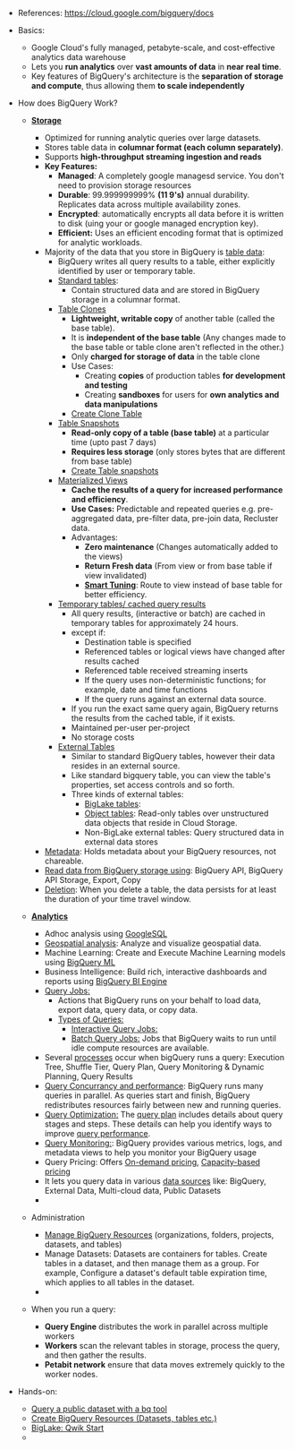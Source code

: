 - References: https://cloud.google.com/bigquery/docs

- Basics:
  - Google Cloud's fully managed, petabyte-scale, and cost-effective analytics data warehouse
  - Lets you **run analytics** over **vast amounts of data** in **near real time**.
  - Key features of BigQuery's architecture is the **separation of storage and compute**, thus allowing them **to scale independently** 

- How does BigQuery Work?
  - **[Storage](https://cloud.google.com/bigquery/docs/storage_overview)**
    - Optimized for running analytic queries over large datasets.
    - Stores table data in **columnar format (each column separately)**.
    - Supports **high-throughput streaming ingestion and reads**
    - **Key Features:**
      - **Managed**: A completely google managesd service. You don't need to provision storage resources
      - **Durable**: 99.999999999% **(11 9's)** annual durability. Replicates data across multiple availability zones.
      - **Encrypted**: automatically encrypts all data before it is written to disk (uing your or google managed encryption key).
      - **Efficient:** Uses an efficient encoding format that is optimized for analytic workloads.
    - Majority of the data that you store in BigQuery is [table data](https://cloud.google.com/bigquery/docs/storage_overview#table_data):
      - BigQuery writes all query results to a table, either explicitly identified by user or temporary table. 
      - [Standard tables](https://cloud.google.com/bigquery/docs/tables-intro#standard_tables):
        - Contain structured data and are stored in BigQuery storage in a columnar format.  
      - [Table Clones](https://cloud.google.com/bigquery/docs/table-clones-intro)
        - **Lightweight, writable copy** of another table (called the base table).
        - It is **independent of the base table** (Any changes made to the base table or table clone aren't reflected in the other.)
        - Only **charged for storage of data** in the table clone
        - Use Cases:
          - Creating **copies** of production tables **for development and testing**
          - Creating **sandboxes** for users for **own analytics and data manipulations**
        - [Create Clone Table](https://cloud.google.com/bigquery/docs/table-clones-create#bq) 
      - [Table Snapshots](https://cloud.google.com/bigquery/docs/table-snapshots-intro)
        - **Read-only copy of a table (base table)** at a particular time (upto past 7 days)
        - **Requires less storage** (only stores bytes that are different from base table)
        - [Create Table snapshots](https://cloud.google.com/bigquery/docs/table-snapshots-create)
      - [Materialized Views](https://cloud.google.com/bigquery/docs/materialized-views-intro)
        - **Cache the results of a query for increased performance and efficiency**.
        - **Use Cases:** Predictable and repeated queries e.g. pre-aggregated data, pre-filter data, pre-join data, Recluster data. 
        - Advantages:
          - **Zero maintenance** (Changes automatically added to the views)
          - **Return Fresh data** (From view or from base table if view invalidated)
          - **[Smart Tuning](https://cloud.google.com/bigquery/docs/materialized-views-use#smart_tuning)**: Route to view instead of base table for better efficiency. 
      - [Temporary tables/ cached query results](https://cloud.google.com/bigquery/docs/cached-results)
        - All query results, (interactive or batch) are cached in temporary tables for approximately 24 hours.
        - except if:
          - Destination table is specified
          - Referenced tables or logical views have changed after results cached
          - Referenced table received streaming inserts
          - If the query uses non-deterministic functions; for example, date and time functions
          - If the query runs against an external data source.
        - If you run the exact same query again, BigQuery returns the results from the cached table, if it exists.
        - Maintained per-user per-project
        - No storage costs 
      - [External Tables](https://cloud.google.com/bigquery/docs/external-data-sources#external_tables)
        - Similar to standard BigQuery tables, however their data resides in an external source.
        - Like standard bigquery table, you can view the table's properties, set access controls and so forth.
        - Three kinds of external tables:
          - [BigLake tables](https://cloud.google.com/bigquery/docs/biglake-intro):
          - [Object tables](https://cloud.google.com/bigquery/docs/object-table-introduction): Read-only tables over unstructured data objects that reside in Cloud Storage.
          - Non-BigLake external tables: Query structured data in external data stores  
    - [Metadata](https://cloud.google.com/bigquery/docs/storage_overview#metadata): Holds metadata about your BigQuery resources, not chareable.
    - [Read data from BigQuery storage using](https://cloud.google.com/bigquery/docs/storage_overview#reading_data): BigQuery API, BigQuery API Storage, Export, Copy
    - [Deletion](https://cloud.google.com/bigquery/docs/storage_overview#deletion): When you delete a table, the data persists for at least the duration of your time travel window.  

  - **[Analytics](https://cloud.google.com/bigquery/docs/query-overview)**
    - Adhoc analysis using [GoogleSQL](https://cloud.google.com/bigquery/docs/reference/standard-sql/migrating-from-legacy-sql)
    - [Geospatial analysis](https://cloud.google.com/bigquery/docs/geospatial-intro): Analyze and visualize geospatial data.
    - Machine Learning: Create and Execute Machine Learning models using [BigQuery ML](https://cloud.google.com/bigquery/docs/bqml-introduction)
    - Business Intelligence: Build rich, interactive dashboards and reports using [BigQuery BI Engine](https://cloud.google.com/bigquery/docs/bi-engine-intro)
    - [Query Jobs:](https://github.com/Ajit1279/GCP_Learning/tree/main/20240316_BigDataAnalytics/240420_BigQuery/240510_BQ_RunQuery)
      - Actions that BigQuery runs on your behalf to load data, export data, query data, or copy data.
      - [Types of Queries:](https://cloud.google.com/bigquery/docs/query-overview#types_of_queries)
        - [Interactive Query Jobs:](https://cloud.google.com/bigquery/docs/running-queries#queries)
        - [Batch Query Jobs:](https://github.com/Ajit1279/GCP_Learning/tree/main/20240316_BigDataAnalytics/240420_BigQuery/240510_BQ_BatchQuery) Jobs that BigQuery waits to run until idle compute resources are available.
    - Several [processes](https://cloud.google.com/bigquery/docs/query-overview#query_processing) occur when bigQuery runs a query: Execution Tree, Shuffle Tier, Query Plan, Query Monitoring & Dynamic Planning, Query Results
    - [Query Concurrancy and performance](https://cloud.google.com/bigquery/docs/query-overview#query_concurrency_and_performance): BigQuery runs many queries in parallel. As queries start and finish, BigQuery redistributes resources fairly between new and running queries.
    - [Query Optimization:](https://cloud.google.com/bigquery/docs/query-overview#query_optimization) The [query plan](https://cloud.google.com/bigquery/docs/query-insights) includes details about query stages and steps. These details can help you identify ways to improve [query performance](https://cloud.google.com/bigquery/docs/best-practices-performance-overview).
    - [Query Monitoring:](https://cloud.google.com/bigquery/docs/monitoring): BigQuery provides various metrics, logs, and metadata views to help you monitor your BigQuery usage
    - Query Pricing: Offers [On-demand pricing](https://cloud.google.com/bigquery/pricing#on_demand_pricing), [Capacity-based pricing](https://cloud.google.com/bigquery/pricing#capacity_compute_analysis_pricing)        
    - It lets you query data in various [data sources](https://cloud.google.com/bigquery/docs/query-overview#data_sources) like: BigQuery, External Data, Multi-cloud data, Public Datasets
    -  

  - Administration
    - [Manage BigQuery Resources](https://cloud.google.com/bigquery/docs/resource-hierarchy) (organizations, folders, projects, datasets, and tables)
    - Manage Datasets: Datasets are containers for tables. Create tables in a dataset, and then manage them as a group. For example, Configure a dataset's default table expiration time, which applies to all tables in the dataset.
    -  

  - When you run a query:
    - **Query Engine** distributes the work in parallel across multiple workers
    - **Workers** scan the relevant tables in storage, process the query, and then gather the results.
    - **Petabit network** ensure that data moves extremely quickly to the worker nodes.  


- Hands-on:
  - [Query a public dataset with a bq tool](https://github.com/Ajit1279/GCP_Learning/tree/main/20240316_BigDataAnalytics/240420_BigQuery/240425_PublicDataset)
  - [Create BigQuery Resources (Datasets, tables etc.)](https://github.com/Ajit1279/GCP_Learning/tree/main/20240316_BigDataAnalytics/240420_BigQuery/240427_CreateBQResources)
  - [BigLake: Qwik Start](https://www.cloudskillsboost.google/focuses/37985?parent=catalog)
  - 
